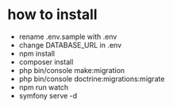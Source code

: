 # how to install

- rename .env.sample with .env
- change DATABASE_URL in .env
- npm install
- composer install
- php bin/console make:migration 
- php bin/console doctrine:migrations:migrate
- npm run watch
- symfony serve -d



